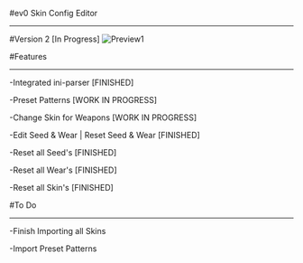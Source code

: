 #ev0 Skin Config Editor
___

#Version 2 [In Progress]
![Preview1](http://i.imgur.com/92F5lKz.png)

#Features
___

-Integrated ini-parser [FINISHED]

-Preset Patterns [WORK IN PROGRESS]

-Change Skin for Weapons [WORK IN PROGRESS]

-Edit Seed & Wear | Reset Seed & Wear [FINISHED]

-Reset all Seed's [FINISHED]

-Reset all Wear's [FINISHED]

-Reset all Skin's [FINISHED]

#To Do
___

-Finish Importing all Skins

-Import Preset Patterns

